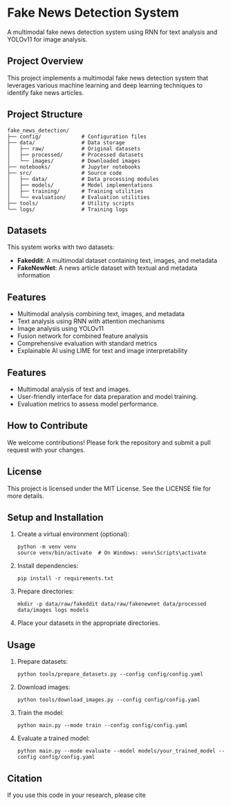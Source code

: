 # Fake News Detection System

A multimodal fake news detection system using RNN for text analysis and YOLOv11 for image analysis.

## Project Overview

This project implements a multimodal fake news detection system that leverages various machine learning and deep learning techniques to identify fake news articles.

## Project Structure

```
fake_news_detection/
├── config/             # Configuration files
├── data/               # Data storage
│   ├── raw/            # Original datasets
│   ├── processed/      # Processed datasets
│   └── images/         # Downloaded images
├── notebooks/          # Jupyter notebooks
├── src/                # Source code
│   ├── data/           # Data processing modules
│   ├── models/         # Model implementations
│   ├── training/       # Training utilities
│   └── evaluation/     # Evaluation utilities
├── tools/              # Utility scripts
└── logs/               # Training logs
```

## Datasets

This system works with two datasets:
- **Fakeddit**: A multimodal dataset containing text, images, and metadata
- **FakeNewNet**: A news article dataset with textual and metadata information

## Features

- Multimodal analysis combining text, images, and metadata
- Text analysis using RNN with attention mechanisms
- Image analysis using YOLOv11 
- Fusion network for combined feature analysis
- Comprehensive evaluation with standard metrics
- Explainable AI using LIME for text and image interpretability

## Features
- Multimodal analysis of text and images.
- User-friendly interface for data preparation and model training.
- Evaluation metrics to assess model performance.

## How to Contribute
We welcome contributions! Please fork the repository and submit a pull request with your changes.

## License
This project is licensed under the MIT License. See the LICENSE file for more details.

## Setup and Installation

1. Create a virtual environment (optional):
   ```
   python -m venv venv
   source venv/bin/activate  # On Windows: venv\Scripts\activate
   ```

2. Install dependencies:
   ```
   pip install -r requirements.txt
   ```

3. Prepare directories:
   ```
   mkdir -p data/raw/fakeddit data/raw/fakenewnet data/processed data/images logs models
   ```

4. Place your datasets in the appropriate directories.

## Usage

1. Prepare datasets:
   ```
   python tools/prepare_datasets.py --config config/config.yaml
   ```

2. Download images:
   ```
   python tools/download_images.py --config config/config.yaml
   ```

3. Train the model:
   ```
   python main.py --mode train --config config/config.yaml
   ```

4. Evaluate a trained model:
   ```
   python main.py --mode evaluate --model models/your_trained_model --config config/config.yaml
   ```

## Citation

If you use this code in your research, please cite